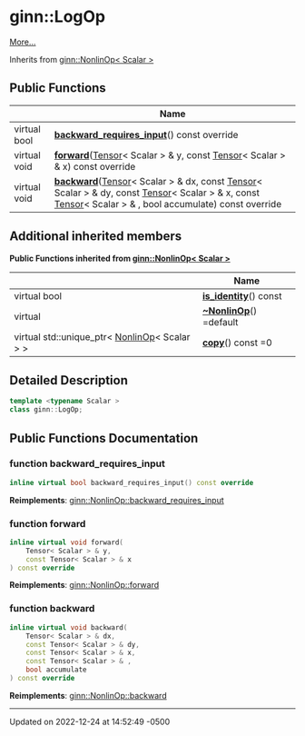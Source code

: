 # ginn::LogOp


 [More...](#detailed-description)

Inherits from [ginn::NonlinOp< Scalar >](api/Classes/classginn_1_1_nonlin_op.md)

## Public Functions

|                | Name           |
| -------------- | -------------- |
| virtual bool | **[backward_requires_input](api/Classes/classginn_1_1_log_op.md#function-backward_requires_input)**() const override |
| virtual void | **[forward](api/Classes/classginn_1_1_log_op.md#function-forward)**([Tensor](api/Classes/classginn_1_1_tensor.md)< Scalar > & y, const [Tensor](api/Classes/classginn_1_1_tensor.md)< Scalar > & x) const override |
| virtual void | **[backward](api/Classes/classginn_1_1_log_op.md#function-backward)**([Tensor](api/Classes/classginn_1_1_tensor.md)< Scalar > & dx, const [Tensor](api/Classes/classginn_1_1_tensor.md)< Scalar > & dy, const [Tensor](api/Classes/classginn_1_1_tensor.md)< Scalar > & x, const [Tensor](api/Classes/classginn_1_1_tensor.md)< Scalar > & , bool accumulate) const override |

## Additional inherited members

**Public Functions inherited from [ginn::NonlinOp< Scalar >](api/Classes/classginn_1_1_nonlin_op.md)**

|                | Name           |
| -------------- | -------------- |
| virtual bool | **[is_identity](api/Classes/classginn_1_1_nonlin_op.md#function-is_identity)**() const |
| virtual | **[~NonlinOp](api/Classes/classginn_1_1_nonlin_op.md#function-~nonlinop)**() =default |
| virtual std::unique_ptr< [NonlinOp](api/Classes/classginn_1_1_nonlin_op.md)< Scalar > > | **[copy](api/Classes/classginn_1_1_nonlin_op.md#function-copy)**() const =0 |


## Detailed Description

```cpp
template <typename Scalar >
class ginn::LogOp;
```

## Public Functions Documentation

### function backward_requires_input

```cpp
inline virtual bool backward_requires_input() const override
```


**Reimplements**: [ginn::NonlinOp::backward_requires_input](api/Classes/classginn_1_1_nonlin_op.md#function-backward_requires_input)


### function forward

```cpp
inline virtual void forward(
    Tensor< Scalar > & y,
    const Tensor< Scalar > & x
) const override
```


**Reimplements**: [ginn::NonlinOp::forward](api/Classes/classginn_1_1_nonlin_op.md#function-forward)


### function backward

```cpp
inline virtual void backward(
    Tensor< Scalar > & dx,
    const Tensor< Scalar > & dy,
    const Tensor< Scalar > & x,
    const Tensor< Scalar > & ,
    bool accumulate
) const override
```


**Reimplements**: [ginn::NonlinOp::backward](api/Classes/classginn_1_1_nonlin_op.md#function-backward)


-------------------------------

Updated on 2022-12-24 at 14:52:49 -0500